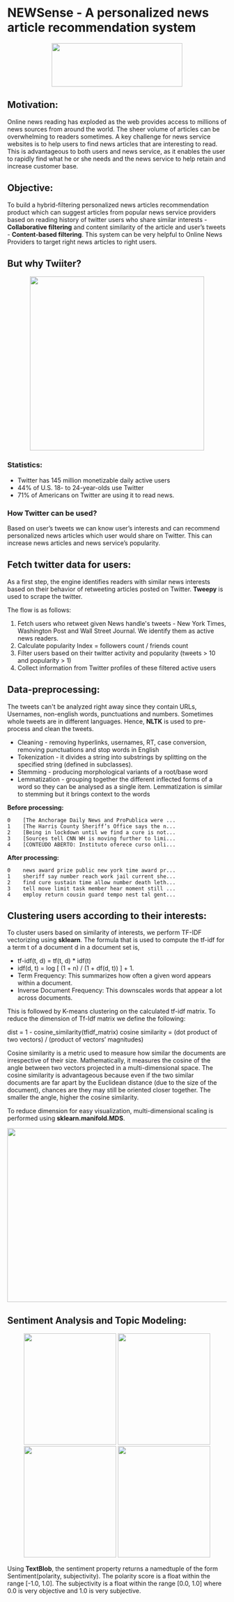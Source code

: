 # NEWSense - A personalized news article recommendation system

<p align="center">
  <img width="300" height="100" src="https://github.com/akshay-madar/NEWSense-news-recommendation-system-using-twitter/blob/master/NEWSenseLogo.png">
</p>

## Motivation:
Online news reading has exploded as the web provides access to millions of news sources from around the world. The sheer volume of articles can be overwhelming to readers sometimes.
A key challenge for news service websites is to help users to find news articles that are interesting to read. This is advantageous to both users and news service, as it enables the user to rapidly find what he or she needs and the news service to help retain and increase customer base.

## Objective:
To build a hybrid-filtering personalized news articles recommendation product which can suggest articles from popular news service providers based on reading history of twitter users who share similar interests - **Collaborative filtering** and content similarity of the article and user’s tweets - **Content-based filtering**.
This system can be very helpful to Online News Providers to target right news articles to right users.

## But why Twiiter?
<p align="center">
  <img width="400" height="400" src="https://media.giphy.com/media/10zI52A8mrfwNG/giphy.gif">
</p>

### Statistics:
* Twitter has 145 million monetizable daily active users
* 44% of U.S. 18- to 24-year-olds use Twitter
* 71% of Americans on Twitter are using it to read news.

### How Twitter can be used?
Based on user’s tweets we can know user’s interests and can recommend personalized news articles which user would share on Twitter. This can increase news articles and news service’s popularity.

## Fetch twitter data for users:
As a first step, the engine identifies readers with similar news interests based on their behavior of retweeting articles posted on Twitter. **Tweepy** is used to scrape the twitter.

The flow is as follows:
  1. Fetch users who retweet given News handle's tweets - New York Times, Washington Post and Wall Street Journal. We identify them as  active news readers.
  2. Calculate popularity Index = followers count / friends count
  3. Filter users based on their twitter activity and popularity (tweets > 10 and popularity > 1)
  4. Collect information from Twitter profiles of these filtered active users

## Data-preprocessing:
The tweets can't be analyzed right away since they contain URLs, Usernames, non-english words, punctuations and numbers. Sometimes whole tweets are in different languages. Hence, **NLTK** is used to pre-process and clean the tweets.
* Cleaning - removing hyperlinks, usernames, RT, case conversion, removing punctuations and stop words in English
* Tokenization - it divides a string into substrings by splitting on the specified string (defined in subclasses).
* Stemming - producing morphological variants of a root/base word
* Lemmatization - grouping together the different inflected forms of a word so they can be analysed as a single item. Lemmatization is similar to stemming but it brings context to the words

**Before processing:**
```
0    [The Anchorage Daily News and ProPublica were ...
1    [The Harris County Sheriff’s Office says the n...
2    [Being in lockdown until we find a cure is not...
3    [Sources tell CNN WH is moving further to limi...
4    [CONTEÚDO ABERTO: Instituto oferece curso onli...
```

**After processing:**
```
0    news award prize public new york time award pr...
1    sheriff say number reach work jail current she...
2    find cure sustain time allow number death leth...
3    tell move limit task member hear moment still ...
4    employ return cousin guard tempo nest tal gent...
```

## Clustering users according to their interests:
To cluster users based on similarity of interests, we perform TF-IDF vectorizing using **sklearn**. The formula that is used to compute the tf-idf for a term t of a document d in a document set is, 
* tf-idf(t, d) = tf(t, d) * idf(t)
* idf(d, t) = log [ (1 + n) / (1 + df(d, t)) ] + 1.
* Term Frequency: This summarizes how often a given word appears within a document.
* Inverse Document Frequency: This downscales words that appear a lot across documents.

This is followed by K-means clustering on the calculated tf-idf matrix. To reduce the dimension of Tf-Idf matrix we define the following:

dist = 1 - cosine_similarity(tfidf_matrix)
cosine similarity = (dot product of two vectors) / (product of vectors’ magnitudes)

Cosine similarity is a metric used to measure how similar the documents are irrespective of their size. Mathematically, it measures the cosine of the angle between two vectors projected in a multi-dimensional space. The cosine similarity is advantageous because even if the two similar documents are far apart by the Euclidean distance (due to the size of the document), chances are they may still be oriented closer together. The smaller the angle, higher the cosine similarity.

To reduce dimension for easy visualization, multi-dimensional scaling is performed using **sklearn.manifold.MDS**.
<p align="center">
  <img width="800" height="400" src="https://github.com/akshay-madar/NEWSense-news-recommendation-system-using-twitter/blob/master/twitter/clusterVis.PNG">
</p>

## Sentiment Analysis and Topic Modeling:
<p align="center">
  <img width="212" height="256" src="https://media.giphy.com/media/StAnQV9TUCuys/giphy.gif">
  <img width="212" height="256" src="https://media.giphy.com/media/4p1JhLCYEOEJa/giphy.gif">
  <img width="212" height="256" src="https://media.giphy.com/media/AHbVovGXkjkic/giphy.gif">
  <img width="212" height="256" src="https://media.giphy.com/media/11CD1W0njRgJFK/giphy.gif">
</p>

Using **TextBlob**, the sentiment property returns a namedtuple of the form Sentiment(polarity, subjectivity). The polarity score is a float within the range [-1.0, 1.0]. The subjectivity is a float within the range [0.0, 1.0] where 0.0 is very objective and 1.0 is very subjective.
